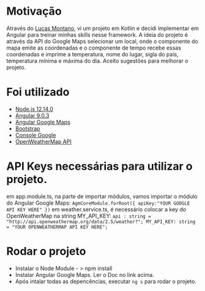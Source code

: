 # Motivação
Através do [Lucas Montano](https://www.youtube.com/channel/UCyHOBY6IDZF9zOKJPou2Rgg), vi um projeto em Kotlin e decidi implementar em Angular para treinar minhas skills nesse framework.
A ideia do projeto é através da API do Google Maps selecionar um local, onde o componente do mapa emite as coordenadas e o componente de tempo recebe essas coordenadas e imprime a temperatura, nome do lugar, sigla do país, temperatura mínima e máxima do dia.
Aceito sugestões para melhorar o projeto.

# Foi utilizado
* [Node.js 12.14.0](https://nodejs.org/en/)
* [Angular 9.0.3](https://angular.io/)
* [Angular Google Maps](https://angular-maps.com/)
* [Bootstrap](https://getbootstrap.com/)
* [Console Google](https://console.developers.google.com/) 
* [OpenWeatherMap API](https://openweathermap.org/)

# API Keys necessárias para utilizar o projeto.
em app.module.ts, na parte de importar módulos, vamos importar o módulo do Angular Google Maps:
`AgmCoreModule.forRoot({
      apiKey:"YOUR GOOGLE API KEY HERE"
    })`
em weather.service.ts, é necessário colocar a key do OpenWeatherMap na string MY_API_KEY:
`api : string = "http://api.openweathermap.org/data/2.5/weather?";
    MY_API_KEY: string = "YOUR OPENWEATHERMAP API KEY HERE";`

# Rodar o projeto
 * Instalar o Node Module - > npm install 
 * Instalar Angular Google Maps. Ler o Doc no link acima.
 * Após intalar todas as depencências, executar `ng s` para rodar o projeto.
